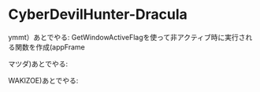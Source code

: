 # CyberDevilHunter-Dracula

ymmt）あとでやる:
GetWindowActiveFlagを使って非アクティブ時に実行される関数を作成(appFrame

マツダ)あとでやる:

WAKIZOE)あとでやる: